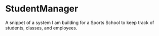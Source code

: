 # StudentManager
A snippet of a system I am building for a Sports School to keep track of students, classes, and employees. 
